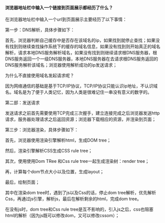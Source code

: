 #### 浏览器地址栏中输入一个链接到页面展示都经历了什么？

在浏览器地址栏中输入一个url到页面展示主要经历了以下事情：

第一步：DNS解析，具体步骤如下：

首先，浏览器判断自己缓存中是否存在该域名的ip，如果找到就停止查找；如果没有找到则继续查找操作系统下的缓存的域名信息，如果没有找到则开始真正的域名解析，请求本地DNS服务解析域名，如果没有找到则继续请求根DNS服务器，根DNS服务返回一个一级DNS服务器，本地DNS服务器在去请求根DNS服务返回的DNS服务解析该域名；浏览器使用解析成功的ip发送请求；

为什么不直接使用域名发起请求呢？

因为网络通信的基础是基于TCP/IP协议，TCP/IP协议只能认识ip地址，不认识域名。域名是为了便于人类记忆，因为人类是很难记住一串没有意义的数字的。

第二部：发送请求

发送请求之前首先需要使用TCP完成三次握手，建立连接完成之后浏览器发送http请求，服务器处理请求之后返回资源；浏览器下载相应的资源，并渲染到页面；

第三步：浏览器渲染，具体步骤如下：

首先，浏览器使用渲染引擎解析html，生成DOM tree；

然后，渲染引擎解析CSS生成CSS rule tree；

其次，使用使用Dom TRee 和Css rule tree一起生成渲染树：render tree；

再，计算每个dom节点大小以及位置，生成layout；

最后，绘制页面；

其中在渲染dom tree时，遇到了js以及Css的话，停止dom tree解析，优先解析Css，再通过js引擎，解析js，最后在解析剩余的html，完成dom tree。

在没有js时，dom tree和Css rule tree是互不影响的，引入js之后，css也阻塞html的解析（因为js既可以修改dom，又可以修改cssom）；

 	

